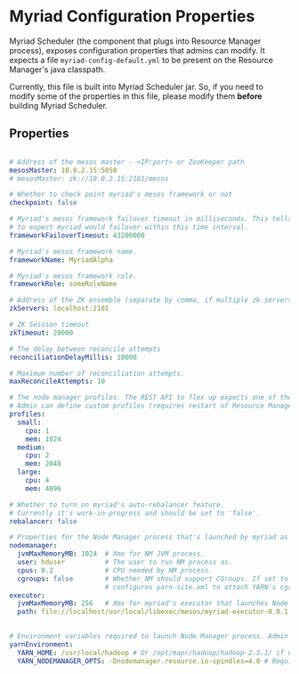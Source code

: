 # Myriad Configuration Properties

Myriad Scheduler (the component that plugs into Resource Manager process), exposes configuration properties that admins can modify. 
It expects a file ```myriad-config-default.yml``` to be present on the Resource Manager's java classpath. 

Currently, this file is built into Myriad Scheduler jar. So, if you need to modify some of the properties in this file, please modify them **before** building Myriad Scheduler.

## Properties

```yaml

# Address of the mesos master - <IP:port> or ZooKeeper path
mesosMaster: 10.0.2.15:5050
# mesosMaster: zk://10.0.2.15:2181/mesos

# Whether to check point myriad's mesos framework or not
checkpoint: false

# Myriad's mesos framework failover timeout in milliseconds. This tells mesos
# to expect myriad would failover within this time interval.
frameworkFailoverTimeout: 43200000

# Myriad's mesos framework name.
frameworkName: MyriadAlpha

# Myriad's mesos framework role.
frameworkRole: someRoleName

# Address of the ZK ensemble (separate by comma, if multiple zk servers are used)
zkServers: localhost:2181

# ZK Session timeout
zkTimeout: 20000

# The delay between reconcile attempts
reconciliationDelayMillis: 10000

# Maximum number of reconciliation attempts.
maxReconcileAttempts: 10

# The node manager profiles. The REST API to flex up expects one of the profiles defined here.
# Admin can define custom profiles (requires restart of Resource Manager)
profiles:
  small:
    cpu: 1
    mem: 1024
  medium:
    cpu: 2
    mem: 2048
  large:
    cpu: 4
    mem: 4096

# Whether to turn on myriad's auto-rebalancer feature. 
# Currently it's work-in-progress and should be set to 'false'.    
rebalancer: false

# Properties for the Node Manager process that's launched by myriad as a result of 'flex up' REST call.
nodemanager:
  jvmMaxMemoryMB: 1024  # Xmx for NM JVM process.
  user: hduser          # The user to run NM process as.
  cpus: 0.2             # CPU needed by NM process.
  cgroups: false        # Whether NM should support CGroups. If set to 'true', myriad automatically 
                        # configures yarn-site.xml to attach YARN's cgroups under Mesos' cgroup hierarchy.
executor:
  jvmMaxMemoryMB: 256   # Xmx for myriad's executor that launches Node Manager.
  path: file://localhost/usr/local/libexec/mesos/myriad-executor-0.0.1.jar  # Path for the myriad's executor binary.
                                                                            # Also supports, hdfs:// notation.

# Environment variables required to launch Node Manager process. Admin can also pass other environment variables to NodeManager.
yarnEnvironment:
  YARN_HOME: /usr/local/hadoop # Or /opt/mapr/hadoop/hadoop-2.5.1/ if using MapR's Hadoop
  YARN_NODEMANAGER_OPTS: -Dnodemanager.resource.io-spindles=4.0 # Required only if using MapR's Hadoop

```
